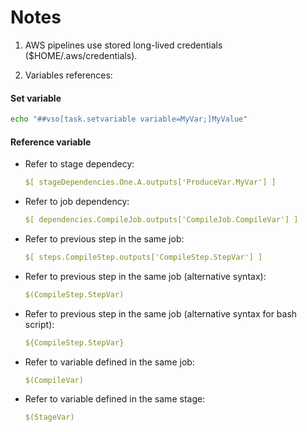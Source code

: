 # Notes

1. AWS pipelines use stored long-lived credentials ($HOME/.aws/credentials).

2. Variables references:

#### Set variable

```bash
echo "##vso[task.setvariable variable=MyVar;]MyValue"
```

#### Reference variable

* Refer to stage dependecy:
  
    ```yaml
    $[ stageDependencies.One.A.outputs['ProduceVar.MyVar'] ]
    ```

* Refer to job dependency:
  
    ```yaml
    $[ dependencies.CompileJob.outputs['CompileJob.CompileVar'] ]
    ```

* Refer to previous step in the same job:

    ```yaml
    $[ steps.CompileStep.outputs['CompileStep.StepVar'] ]
    ```

* Refer to previous step in the same job (alternative syntax):

    ```yaml
    $(CompileStep.StepVar)
    ```

* Refer to previous step in the same job (alternative syntax for bash script):

    ```yaml
    ${CompileStep.StepVar}
    ```

* Refer to variable defined in the same job:

    ```yaml
    $(CompileVar)
    ```

* Refer to variable defined in the same stage:

    ```yaml
    $(StageVar)
    ```
